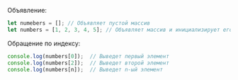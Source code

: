 Объявление:
```js
let numebers = []; // Объявляет пустой массив
let numbers = [1, 2, 3, 4, 5]; // Объявляет массив и инициализирует его
```

Обращение по индексу:
```js
console.log(numbers[0]);  // Выведет первый элемент
console.log(numbers[2]);  // Выведет второй элемент
console.log(numbers[n]);  // Выведет n-ый элемент
```

